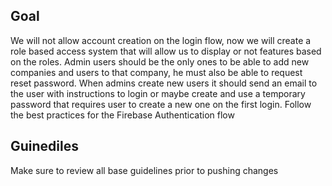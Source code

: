 ## Goal
We will not allow account creation on the login flow, now we will create a role based access system that will allow us to display or not features based on the roles.
Admin users should be the only ones to be able to add new companies and users to that company, he must also be able to request reset password. When admins create new users it should send an email to the user with instructions to login or maybe create and use a temporary password that requires user to create a new one on the first login.
Follow the best practices for the Firebase Authentication flow

## Guinediles
Make sure to review all base guidelines prior to pushing changes